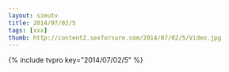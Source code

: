 ```yaml
--- 
layout: sieutv
title: 2014/07/02/5
tags: [xxx]
thumb: http://content2.sexforsure.com/2014/07/02/5/Video.jpg
---
```

{% include tvpro key="2014/07/02/5" %} 
